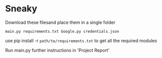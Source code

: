 # Sneaky

Download these filesand place them in a single folder

`main.py
requirements.txt
Google.py
credentials.json `

use pip install -r `path/to/requirements.txt` to get all the required modules

Run main.py further instructions in 'Project Report'


